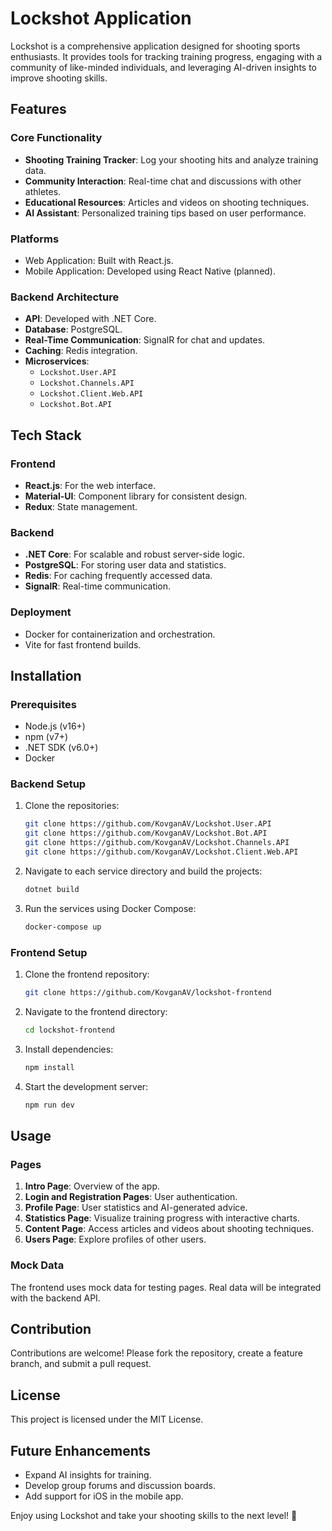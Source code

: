 # Lockshot Application

Lockshot is a comprehensive application designed for shooting sports enthusiasts. It provides tools for tracking training progress, engaging with a community of like-minded individuals, and leveraging AI-driven insights to improve shooting skills.

## Features

### Core Functionality
- **Shooting Training Tracker**: Log your shooting hits and analyze training data.
- **Community Interaction**: Real-time chat and discussions with other athletes.
- **Educational Resources**: Articles and videos on shooting techniques.
- **AI Assistant**: Personalized training tips based on user performance.

### Platforms
- Web Application: Built with React.js.
- Mobile Application: Developed using React Native (planned).

### Backend Architecture
- **API**: Developed with .NET Core.
- **Database**: PostgreSQL.
- **Real-Time Communication**: SignalR for chat and updates.
- **Caching**: Redis integration.
- **Microservices**:
  - `Lockshot.User.API`
  - `Lockshot.Channels.API`
  - `Lockshot.Client.Web.API`
  - `Lockshot.Bot.API`

## Tech Stack

### Frontend
- **React.js**: For the web interface.
- **Material-UI**: Component library for consistent design.
- **Redux**: State management.

### Backend
- **.NET Core**: For scalable and robust server-side logic.
- **PostgreSQL**: For storing user data and statistics.
- **Redis**: For caching frequently accessed data.
- **SignalR**: Real-time communication.

### Deployment
- Docker for containerization and orchestration.
- Vite for fast frontend builds.

## Installation

### Prerequisites
- Node.js (v16+)
- npm (v7+)
- .NET SDK (v6.0+)
- Docker

### Backend Setup
1. Clone the repositories:
   ```bash
   git clone https://github.com/KovganAV/Lockshot.User.API
   git clone https://github.com/KovganAV/Lockshot.Bot.API
   git clone https://github.com/KovganAV/Lockshot.Channels.API
   git clone https://github.com/KovganAV/Lockshot.Client.Web.API
   ```
2. Navigate to each service directory and build the projects:
   ```bash
   dotnet build
   ```
3. Run the services using Docker Compose:
   ```bash
   docker-compose up
   ```

### Frontend Setup
1. Clone the frontend repository:
   ```bash
   git clone https://github.com/KovganAV/lockshot-frontend
   ```
2. Navigate to the frontend directory:
   ```bash
   cd lockshot-frontend
   ```
3. Install dependencies:
   ```bash
   npm install
   ```
4. Start the development server:
   ```bash
   npm run dev
   ```

## Usage

### Pages
1. **Intro Page**: Overview of the app.
2. **Login and Registration Pages**: User authentication.
3. **Profile Page**: User statistics and AI-generated advice.
4. **Statistics Page**: Visualize training progress with interactive charts.
5. **Content Page**: Access articles and videos about shooting techniques.
6. **Users Page**: Explore profiles of other users.

### Mock Data
The frontend uses mock data for testing pages. Real data will be integrated with the backend API.

## Contribution
Contributions are welcome! Please fork the repository, create a feature branch, and submit a pull request.

## License
This project is licensed under the MIT License.

## Future Enhancements
- Expand AI insights for training.
- Develop group forums and discussion boards.
- Add support for iOS in the mobile app.

Enjoy using Lockshot and take your shooting skills to the next level! 🎯

